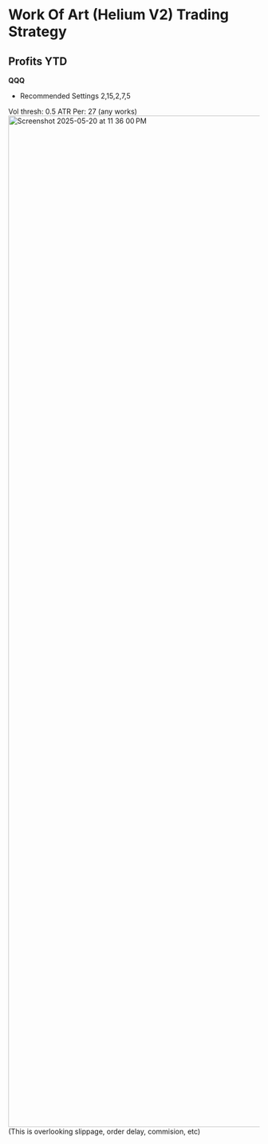 # Work Of Art (Helium V2) Trading Strategy



## Profits YTD
**QQQ**
- Recommended Settings
2,15,2,7,5

Vol thresh: 0.5
ATR Per: 27 (any works)
<img width="2023" alt="Screenshot 2025-05-20 at 11 36 00 PM" src="https://github.com/user-attachments/assets/14f1bcd5-6184-4b42-8fac-98e8c1c2f309" />
(This is overlooking slippage, order delay, commision, etc)
